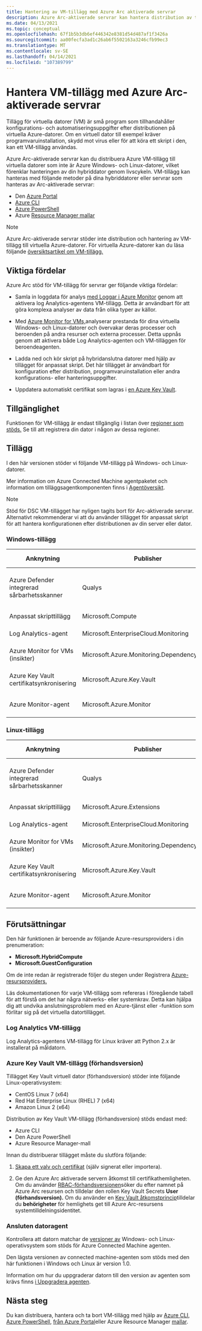 ```yaml
---
title: Hantering av VM-tillägg med Azure Arc aktiverade servrar
description: Azure Arc-aktiverade servrar kan hantera distribution av tillägg för virtuella datorer som tillhandahåller konfigurations- och automatiseringsuppgifter efter distributionen med virtuella datorer som inte är Azure-datorer.
ms.date: 04/13/2021
ms.topic: conceptual
ms.openlocfilehash: 67f1b5b3db6ef446342e8381d54d487af1f3426a
ms.sourcegitcommit: aa00fecfa3ad1c26ab6f5502163a3246cfb99ec3
ms.translationtype: MT
ms.contentlocale: sv-SE
ms.lasthandoff: 04/14/2021
ms.locfileid: "107389799"
---
```

# <a name="virtual-machine-extension-management-with-azure-arc-enabled-servers"></a>Hantera VM-tillägg med Azure Arc-aktiverade servrar

Tillägg för virtuella datorer (VM) är små program som tillhandahåller konfigurations- och automatiseringsuppgifter efter distributionen på virtuella Azure-datorer. Om en virtuell dator till exempel kräver programvaruinstallation, skydd mot virus eller för att köra ett skript i den, kan ett VM-tillägg användas.

Azure Arc-aktiverade servrar kan du distribuera Azure VM-tillägg till virtuella datorer som inte är Azure Windows- och Linux-datorer, vilket förenklar hanteringen av din hybriddator genom livscykeln. VM-tillägg kan hanteras med följande metoder på dina hybriddatorer eller servrar som hanteras av Arc-aktiverade servrar:

- Den [Azure Portal](manage-vm-extensions-portal.md)
- [Azure CLI](manage-vm-extensions-cli.md)
- [Azure PowerShell](manage-vm-extensions-powershell.md)
- Azure [Resource Manager mallar](manage-vm-extensions-template.md)

> [!NOTE]
> Azure Arc-aktiverade servrar stöder inte distribution och hantering av VM-tillägg till virtuella Azure-datorer. För virtuella Azure-datorer kan du läsa följande [översiktsartikel om VM-tillägg.](../../virtual-machines/extensions/overview.md)

## <a name="key-benefits"></a>Viktiga fördelar

Azure Arc stöd för VM-tillägg för servrar ger följande viktiga fördelar:

- Samla in loggdata för analys [med Loggar i Azure Monitor](../../azure-monitor/logs/data-platform-logs.md) genom att aktivera log Analytics-agentens VM-tillägg. Detta är användbart för att göra komplexa analyser av data från olika typer av källor.

- Med [Azure Monitor for VMs,](../../azure-monitor/vm/vminsights-overview.md)analyserar prestanda för dina virtuella Windows- och Linux-datorer och övervakar deras processer och beroenden på andra resurser och externa processer. Detta uppnås genom att aktivera både Log Analytics-agenten och VM-tilläggen för beroendeagenten.

- Ladda ned och kör skript på hybridanslutna datorer med hjälp av tillägget för anpassat skript. Det här tillägget är användbart för konfiguration efter distribution, programvaruinstallation eller andra konfigurations- eller hanteringsuppgifter.

- Uppdatera automatiskt certifikat som lagras i [en Azure Key Vault](../../key-vault/general/overview.md).

## <a name="availability"></a>Tillgänglighet

Funktionen för VM-tillägg är endast tillgänglig i listan över [regioner som stöds.](overview.md#supported-regions) Se till att registrera din dator i någon av dessa regioner.

## <a name="extensions"></a>Tillägg

I den här versionen stöder vi följande VM-tillägg på Windows- och Linux-datorer.

Mer information om Azure Connected Machine agentpaketet och information om tilläggsagentkomponenten finns i [Agentöversikt](agent-overview.md#agent-component-details).

> [!NOTE]
> Stöd för DSC VM-tillägget har nyligen tagits bort för Arc-aktiverade servrar. Alternativt rekommenderar vi att du använder tillägget för anpassat skript för att hantera konfigurationen efter distributionen av din server eller dator.

### <a name="windows-extensions"></a>Windows-tillägg

|Anknytning |Publisher |Typ |Ytterligare information |
|----------|----------|-----|-----------------------|
|Azure Defender integrerad sårbarhetsskanner |Qualys |WindowsAgent.AzureSecurityCenter |[Azure Defender integrerad lösning för sårbarhetsbedömning för Azure- och hybriddatorer](../../security-center/deploy-vulnerability-assessment-vm.md)|
|Anpassat skripttillägg |Microsoft.Compute | CustomScriptExtension |[Anpassat skripttillägg för Windows](../../virtual-machines/extensions/custom-script-windows.md)|
|Log Analytics-agent |Microsoft.EnterpriseCloud.Monitoring |MicrosoftMonitoringAgent |[Log Analytics VM-tillägg för Windows](../../virtual-machines/extensions/oms-windows.md)|
|Azure Monitor for VMs (insikter) |Microsoft.Azure.Monitoring.DependencyAgent |DependencyAgentWindows | [Beroendeagent för virtuell datortillägg för Windows](../../virtual-machines/extensions/agent-dependency-windows.md)|
|Azure Key Vault certifikatsynkronisering | Microsoft.Azure.Key.Vault |KeyVaultForWindows | [Key Vault tillägg för virtuella datorer för Windows](../../virtual-machines/extensions/key-vault-windows.md) |
|Azure Monitor-agent |Microsoft.Azure.Monitor |AzureMonitorWindowsAgent |[Installera Azure Monitor agenten (förhandsversion)](../../azure-monitor/agents/azure-monitor-agent-install.md) |

### <a name="linux-extensions"></a>Linux-tillägg

|Anknytning |Publisher |Typ |Ytterligare information |
|----------|----------|-----|-----------------------|
|Azure Defender integrerad sårbarhetsskanner |Qualys |LinuxAgent.AzureSecurityCenter |[Azure Defender integrerad lösning för sårbarhetsbedömning för Azure- och hybriddatorer](../../security-center/deploy-vulnerability-assessment-vm.md)|
|Anpassat skripttillägg |Microsoft.Azure.Extensions |CustomScript |[Anpassat Linux-skripttillägg version 2](../../virtual-machines/extensions/custom-script-linux.md) |
|Log Analytics-agent |Microsoft.EnterpriseCloud.Monitoring |OmsAgentForLinux |[Log Analytics VM-tillägg för Linux](../../virtual-machines/extensions/oms-linux.md) |
|Azure Monitor for VMs (insikter) |Microsoft.Azure.Monitoring.DependencyAgent |DependencyAgentLinux |[Beroendeagent för virtuell datortillägg för Linux](../../virtual-machines/extensions/agent-dependency-linux.md) |
|Azure Key Vault certifikatsynkronisering | Microsoft.Azure.Key.Vault |KeyVaultForLinux | [Key Vault tillägg för virtuella datorer för Linux](../../virtual-machines/extensions/key-vault-linux.md) |
|Azure Monitor-agent |Microsoft.Azure.Monitor |AzureMonitorLinuxAgent |[Installera Azure Monitor agent (förhandsversion)](../../azure-monitor/agents/azure-monitor-agent-install.md) |

## <a name="prerequisites"></a>Förutsättningar

Den här funktionen är beroende av följande Azure-resursproviders i din prenumeration:

- **Microsoft.HybridCompute**
- **Microsoft.GuestConfiguration**

Om de inte redan är registrerade följer du stegen under Registrera [Azure-resursproviders.](agent-overview.md#register-azure-resource-providers)

Läs dokumentationen för varje VM-tillägg som refereras i föregående tabell för att förstå om det har några nätverks- eller systemkrav. Detta kan hjälpa dig att undvika anslutningsproblem med en Azure-tjänst eller -funktion som förlitar sig på det virtuella datortillägget.

### <a name="log-analytics-vm-extension"></a>Log Analytics VM-tillägg

Log Analytics-agentens VM-tillägg för Linux kräver att Python 2.x är installerat på måldatorn.

### <a name="azure-key-vault-vm-extension-preview"></a>Azure Key Vault VM-tillägg (förhandsversion)

Tillägget Key Vault virtuell dator (förhandsversion) stöder inte följande Linux-operativsystem:

- CentOS Linux 7 (x64)
- Red Hat Enterprise Linux (RHEL) 7 (x64)
- Amazon Linux 2 (x64)

Distribution av Key Vault VM-tillägg (förhandsversion) stöds endast med:

- Azure CLI
- Den Azure PowerShell
- Azure Resource Manager-mall

Innan du distribuerar tillägget måste du slutföra följande:

1. [Skapa ett valv och certifikat](../../key-vault/certificates/quick-create-portal.md) (själv signerat eller importera).

2. Ge den Azure Arc aktiverade servern åtkomst till certifikathemligheten. Om du använder [RBAC-förhandsversionen](../../key-vault/general/rbac-guide.md)söker du efter namnet på Azure Arc resursen och tilldelar den rollen Key Vault Secrets **User (förhandsversion).** Om du använder en [Key Vault åtkomstprincip](../../key-vault/general/assign-access-policy-portal.md)tilldelar du **behörigheter** för hemlighets get till Azure Arc-resursens systemtilldelningsidentitet.

### <a name="connected-machine-agent"></a>Ansluten datoragent

Kontrollera att datorn matchar de [versioner av](agent-overview.md#supported-operating-systems) Windows- och Linux-operativsystem som stöds för Azure Connected Machine agenten.

Den lägsta versionen av connected machine-agenten som stöds med den här funktionen i Windows och Linux är version 1.0.

Information om hur du uppgraderar datorn till den version av agenten som krävs finns [i Uppgradera agenten](manage-agent.md#upgrading-agent).

## <a name="next-steps"></a>Nästa steg

Du kan distribuera, hantera och ta bort VM-tillägg med hjälp av [Azure CLI,](manage-vm-extensions-cli.md) [Azure PowerShell](manage-vm-extensions-powershell.md), [från Azure Portal](manage-vm-extensions-portal.md)eller Azure Resource Manager [mallar](manage-vm-extensions-template.md).
